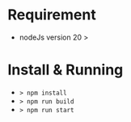# Requirement

- nodeJs version 20 >

# Install & Running

- `> npm install`
- `> npm run build`
- `> npm run start`
